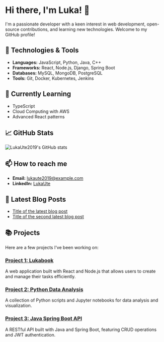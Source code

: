 # Hi there, I'm Luka! 👋

I'm a passionate developer with a keen interest in web development, open-source contributions, and learning new technologies. Welcome to my GitHub profile!

## 🔧 Technologies & Tools
- **Languages:** JavaScript, Python, Java, C++
- **Frameworks:** React, Node.js, Django, Spring Boot
- **Databases:** MySQL, MongoDB, PostgreSQL
- **Tools:** Git, Docker, Kubernetes, Jenkins

## 🌱 Currently Learning
- TypeScript
- Cloud Computing with AWS
- Advanced React patterns

## 📈 GitHub Stats
![LukaUte2019's GitHub stats](https://github-readme-stats.vercel.app/api?username=LukaUte2019&show_icons=true&theme=radical)

## 📫 How to reach me
- **Email:** [lukaute2019@example.com](mailto:lukaute2019@example.com)
- **LinkedIn:** [LukaUte](https://www.linkedin.com/in/lukaute)

## 📝 Latest Blog Posts
<!-- BLOG-POST-LIST:START -->
- [Title of the latest blog post](#)
- [Title of the second latest blog post](#)
<!-- BLOG-POST-LIST:END -->

## 📚 Projects
Here are a few projects I've been working on:
### [Project 1: Lukabook](https://github.com/LukaUte2019/Lukabook)
A web application built with React and Node.js that allows users to create and manage their tasks efficiently.

### [Project 2: Python Data Analysis](https://github.com/LukaUte2019/WebSites)
A collection of Python scripts and Jupyter notebooks for data analysis and visualization.

### [Project 3: Java Spring Boot API](https://github.com/LukaUte2019/)
A RESTful API built with Java and Spring Boot, featuring CRUD operations and JWT authentication.
